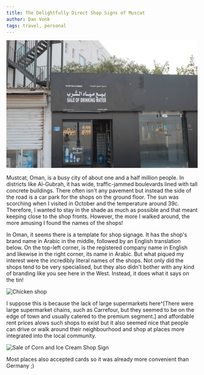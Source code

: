 ```yaml
---
title: The Delightfully Direct Shop Signs of Muscat
author: Dan Vonk
tags: travel, personal
---
```


![Water shop sign](/images/DSCF8093.JPG "The Sale of Drinking Water shop")

Mustcat, Oman, is a busy city of about one and a half million people. In districts like
Al-Gubrah, it has wide, traffic-jammed boulevards lined with tall concrete
buildings. There often isn't any pavement but instead the side of the road is a
car park for the shops on the ground floor. The sun was scorching when I
visited in October and the temperature around 39c. Therefore, I wanted to stay
in the shade as much as possible and that meant keeping close to the shop
fronts. However, the more I walked around, the more amusing I found the names of
the shops!

In Oman, it seems there is a template for shop signage. It has the shop's brand name in
Arabic in the middle, followed by an English translation below. On the top-left
corner, is the registered company name in English and likewise in the right
corner, its name in Arabic. But what piqued my interest were the incredibly
literal names of the shops. Not only did the shops tend to be very specialised, but
they also didn't bother with any kind of branding like you see here in the West.
Instead, it does what it says on the tin!

![Chicken shop](/images/DSCF8092.JPG "This shop is located by the port in the
district of Mutrah. Next to it was the Sale Of Beef shop and the Sale of Fish shop.")

I suppose this is because the lack of large supermarkets here^[There were large
supermarket chains, such as Carrefour, but they seemed to be on the edge of town
and usually catered to the premium segment.] and affordable rent prices alows
such shops to exist but it also seemed nice that people can drive or walk around
their neighbourhood and shop at places more integrated into the local community. 

![Sale of Corn and Ice Cream Shop Sign](/images/IMG_20231008_202727.jpg "This
shop is bold enough to sell more than one thing!")

Most places also accepted cards so it was already more convenient than
Germany ;)

